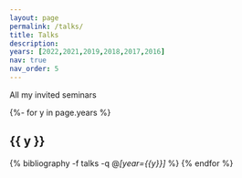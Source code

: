 ```yaml
---
layout: page
permalink: /talks/
title: Talks
description: 
years: [2022,2021,2019,2018,2017,2016]
nav: true
nav_order: 5
---
```



<p markdown="1"> 
All my invited seminars
</p>





<div class="publications">


{%- for y in page.years %}    
    <h2 class="year">{{ y }}</h2>
        {% bibliography -f talks -q @*[year={{y}}]* %}
{% endfor %}



</div>